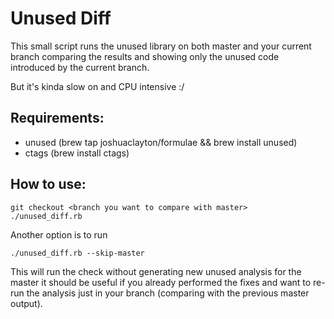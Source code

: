 # Unused Diff

This small script runs the unused library on both master and your current branch comparing the results and showing only the unused code introduced by the current branch.

But it's kinda slow on and CPU intensive :/

## Requirements:
- unused (brew tap joshuaclayton/formulae && brew install unused)
- ctags  (brew install ctags)

## How to use:
```
git checkout <branch you want to compare with master>
./unused_diff.rb
```

Another option is to run
```
./unused_diff.rb --skip-master
```

This will run the check without generating new unused analysis for the master it should be useful if you already performed the fixes and want to re-run the analysis just in your branch (comparing with the previous master output).
